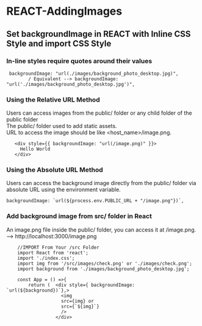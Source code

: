 # REACT-AddingImages
## Set backgroundImage in REACT with Inline CSS Style and import CSS Style

### In-line styles require quotes around their values

     backgroundImage: "url(./images/background_photo_desktop.jpg)",
            / Equivalent --> backgroundImage: "url('./images/background_photo_desktop.jpg')",

### Using the Relative URL Method
Users can access images from the public/ folder or any child folder of the public folder<br/>
The public/ folder used to add static assets. <br/>
URL to access the image should be like <host_name>/image.png.<br/>

       <div style={{ backgroundImage: "url(/image.png)" }}>
         Hello World
       </div>
  
### Using the Absolute URL Method

Users can access the background image directly from the public/ folder via absolute URL using the environment variable. <br/>

    backgroundImage: `url(${process.env.PUBLIC_URL + "/image.png"})`,
            
### Add background image from src/ folder in React

An image.png file inside the public/ folder, you can access it at <your host address>/image.png.  --> http://localhost:3000/image.png <br/>

        //IMPORT From Your /src Folder
        import React from 'react';
        import './index.css';
        import img from '/src/images/check.png' or './images/check.png';
        import background from './images/background_photo_desktop.jpg';
        
        const App = () =>{
            return (  <div style={ backgroundImage: `url(${background})`},>
                        <img
                        src={img} or
                        src={`${img}`} 
                        />
                      </div>
    

